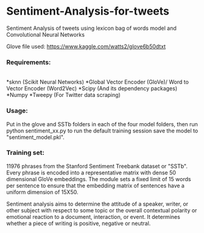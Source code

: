 # Sentiment-Analysis-for-tweets
Sentiment Analysis of tweets using lexicon bag of words model and Convolutional Neural Networks 

Glove file used: https://www.kaggle.com/watts2/glove6b50dtxt

### Requirements:
<br>
*sknn (Scikit Neural Networks)
*Global Vector Encoder (GloVe)/ Word to Vector Encoder (Word2Vec)
*Scipy (And its dependency packages)
*Numpy
*Tweepy (For Twitter data scraping)

### Usage:
Put in the glove and SSTb folders in each of the four model folders, then run python sentiment_xx.py
to run the default training session save the model to "sentiment_model.pkl".

### Training set:
11976 phrases from the Stanford Sentiment Treebank dataset or "SSTb". Every phrase is encoded into a representative matrix with dense 50 dimensional GloVe embeddings. 
The module sets a fixed limit of  15 words per sentence to ensure that the embedding matrix of sentences have a uniform dimension of 15X50.

Sentiment analysis aims to determine the attitude of a speaker, writer, or other subject with respect to some topic or
the overall contextual polarity or emotional reaction to a document, interaction, or event. It determines whether a piece of writing is positive,
negative or neutral.
